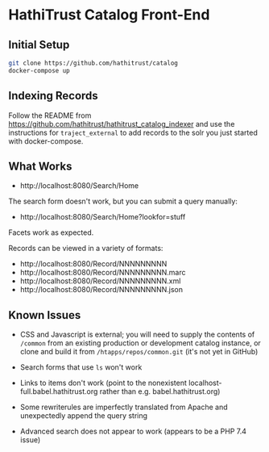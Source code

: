 # HathiTrust Catalog Front-End

## Initial Setup
```bash
git clone https://github.com/hathitrust/catalog
docker-compose up
```

## Indexing Records

Follow the README from https://github.com/hathitrust/hathitrust_catalog_indexer
and use the instructions for `traject_external` to add records to the solr you
just started with docker-compose.

## What Works

* http://localhost:8080/Search/Home

The search form doesn't work, but you can submit a query manually:
* http://localhost:8080/Search/Home?lookfor=stuff

Facets work as expected.

Records can be viewed in a variety of formats:

* http://localhost:8080/Record/NNNNNNNNN
* http://localhost:8080/Record/NNNNNNNNN.marc
* http://localhost:8080/Record/NNNNNNNNN.xml
* http://localhost:8080/Record/NNNNNNNNN.json

## Known Issues

* CSS and Javascript is external; you will need to supply the contents of
  `/common` from an existing production or development catalog instance, or
  clone and build it from `/htapps/repos/common.git` (it's not yet in GitHub)
  
* Search forms that use `ls` won't work

* Links to items don't work (point to the nonexistent
  localhost-full.babel.hathitrust.org rather than e.g. babel.hathitrust.org)

* Some rewriterules are imperfectly translated from Apache and unexpectedly
  append the query string

* Advanced search does not appear to work (appears to be a PHP 7.4 issue)
